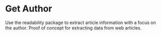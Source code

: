 # Get Author

Use the readability package to extract article information with a focus on the author. Proof of concept for extracting data from web articles.


